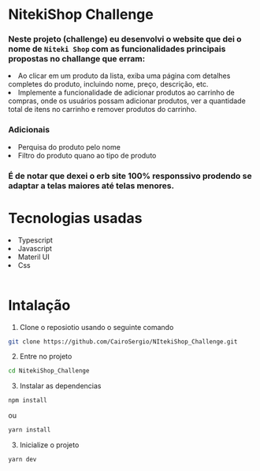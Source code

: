 # NitekiShop Challenge
### Neste projeto (challenge) eu desenvolvi o website que dei o nome de <code>Niteki Shop</code> com as funcionalidades principais propostas no challange que erram:
<li>Ao clicar em um produto da lista, exiba uma página com detalhes completes
do produto, incluindo nome, preço, descrição, etc.</li>
<li>
Implemente a funcionalidade de adicionar produtos ao carrinho de compras,
onde os usuários possam adicionar produtos, ver a quantidade total de itens
no carrinho e remover produtos do carrinho.</li>

### Adicionais
<li>Perquisa do produto pelo nome</li>
<li>Filtro do produto quano ao tipo de produto</li>

### É de notar que dexei o erb site 100% responssivo prodendo se adaptar a telas maiores até telas menores.

# Tecnologias usadas
<li>Typescript</li>
<li>Javascript</li>
<li>Materil UI</li>
<li>Css</li>

<br>

# Intalação
1. Clone o reposiotio usando o seguinte comando
```bash
git clone https://github.com/CairoSergio/NItekiShop_Challenge.git
```

2. Entre no projeto
```bash
cd NitekiShop_Challenge
```

3. Instalar as dependencias
```bash
npm install
```
ou
```bash
yarn install
```

3. Inicialize o projeto
```bash
yarn dev
```